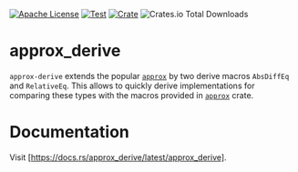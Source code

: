 [![Apache License](https://img.shields.io/github/license/jonaspleyer/approx-derive?style=flat-square)](https://opensource.org/license/apache-2-0)
[![Test](https://img.shields.io/github/actions/workflow/status/jonaspleyer/approx-derive/test.yml?label=Test&style=flat-square)](https://github.com/jonaspleyer/approx-derive/actions)
[![Crate](https://img.shields.io/crates/v/approx-derive.svg?style=flat-square)](https://crates.io/crates/approx-derive)
![Crates.io Total Downloads](https://img.shields.io/crates/d/approx-derive?style=flat-square)

# approx_derive

`approx-derive` extends the popular [`approx`](https://docs.rs/approx/latest/approx/)
by two derive macros `AbsDiffEq` and `RelativeEq`.
This allows to quickly derive implementations for comparing these types with the macros provided in
[`approx`](https://docs.rs/approx/latest/approx/) crate.

# Documentation
Visit [https://docs.rs/approx_derive/latest/approx_derive].

